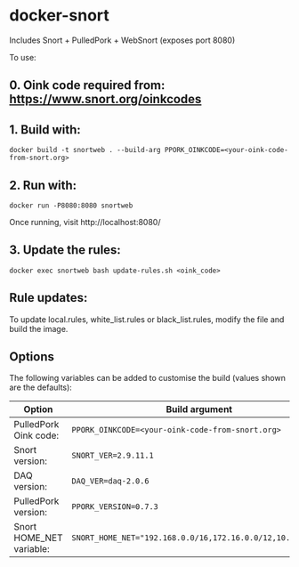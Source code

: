 # docker-snort
 
Includes Snort + PulledPork + WebSnort (exposes port 8080)

To use:

## 0. Oink code required from: https://www.snort.org/oinkcodes

## 1. Build with:
 
    docker build -t snortweb . --build-arg PPORK_OINKCODE=<your-oink-code-from-snort.org>
    
## 2. Run with:

    docker run -P8080:8080 snortweb
    
Once running, visit http://localhost:8080/

## 3. Update the rules:

    docker exec snortweb bash update-rules.sh <oink_code>

 
## Rule updates: 
To update local.rules, white_list.rules or black_list.rules, modify the file and build the image.

## Options
The following variables can be added to customise the build (values shown are the defaults):
 
| Option                   | Build argument                                                 |
|--------------------------|----------------------------------------------------------------|
| PulledPork Oink code:    | ```PPORK_OINKCODE=<your-oink-code-from-snort.org>```           |
| Snort version:           | ```SNORT_VER=2.9.11.1```                                       |
| DAQ version:             | ```DAQ_VER=daq-2.0.6```                                        |
| PulledPork version:      | ```PPORK_VERSION=0.7.3```                                      |
| Snort HOME_NET variable: | ```SNORT_HOME_NET="192.168.0.0/16,172.16.0.0/12,10.0.0.0/8"``` |
